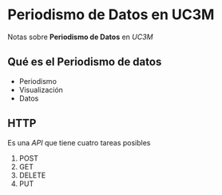 # Periodismo de Datos en UC3M

Notas sobre **Periodismo de Datos** en *UC3M*

## Qué es el Periodismo de datos
- Periodismo
- Visualización
- Datos 

## HTTP
Es una _API_ que tiene cuatro tareas posibles
1. POST
2. GET
3. DELETE
4. PUT
